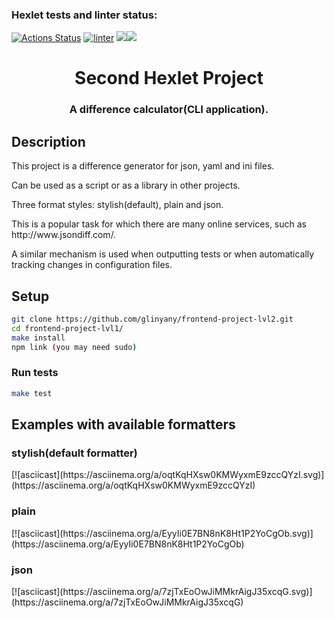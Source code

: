 ### Hexlet tests and linter status:
[![Actions Status](https://github.com/glinyany/frontend-project-lvl2/workflows/hexlet-check/badge.svg)](https://github.com/glinyany/frontend-project-lvl2/actions)
[![linter](https://github.com/glinyany/frontend-project-lvl2/actions/workflows/linter-check.yml/badge.svg)](https://github.com/glinyany/frontend-project-lvl2/actions/workflows/linter-check.yml)
<a href="https://codeclimate.com/github/glinyany/frontend-project-lvl2/test_coverage"><img src="https://api.codeclimate.com/v1/badges/f4dbf79c0df4cb7f8cd7/test_coverage" /></a><a href="https://codeclimate.com/github/glinyany/frontend-project-lvl2/maintainability"><img src="https://api.codeclimate.com/v1/badges/f4dbf79c0df4cb7f8cd7/maintainability" /></a>

<h1 align="center">Second Hexlet Project</h1>
<h3 align="center">A difference calculator(CLI application).</h3>
<h2>Description</h2>
<p>This project is a difference generator for json, yaml and ini files.</p>
<p>Can be used as a script or as a library in other projects.</p>
<p>Three format styles: stylish(default), plain and json.</p> 
<p>This is a popular task for which there are many online services, such as http://www.jsondiff.com/.</p>
<p>A similar mechanism is used when outputting tests or when automatically tracking changes in configuration files.</p>

## Setup

```sh
git clone https://github.com/glinyany/frontend-project-lvl2.git
cd frontend-project-lvl1/
make install
npm link (you may need sudo)
```

### Run tests

```sh
make test
```

<h2>Examples with available formatters</h2>

<h3>stylish(default formatter)</h3>
[![asciicast](https://asciinema.org/a/oqtKqHXsw0KMWyxmE9zccQYzI.svg)](https://asciinema.org/a/oqtKqHXsw0KMWyxmE9zccQYzI)
<h3>plain</h3>
[![asciicast](https://asciinema.org/a/EyyIi0E7BN8nK8Ht1P2YoCgOb.svg)](https://asciinema.org/a/EyyIi0E7BN8nK8Ht1P2YoCgOb)
<h3>json</h3>
[![asciicast](https://asciinema.org/a/7zjTxEoOwJiMMkrAigJ35xcqG.svg)](https://asciinema.org/a/7zjTxEoOwJiMMkrAigJ35xcqG)

